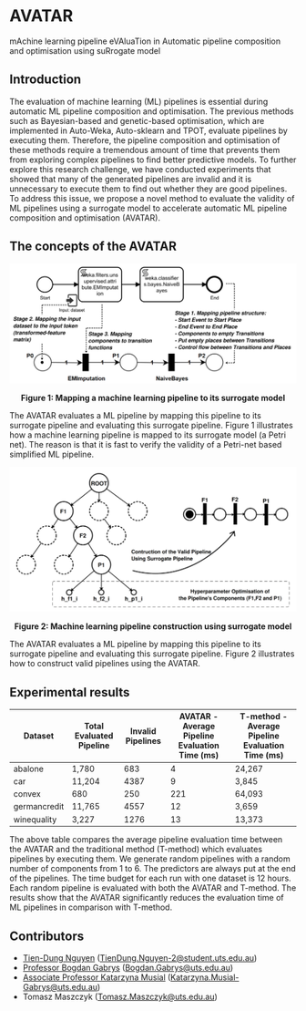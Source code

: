 # AVATAR 
mAchine learning pipeline eVAluaTion in Automatic pipeline composition and optimisation using suRrogate model

## Introduction

The evaluation of machine learning (ML) pipelines is essential during automatic ML pipeline composition and optimisation. The previous methods such as Bayesian-based and genetic-based optimisation, which are implemented in Auto-Weka, Auto-sklearn and TPOT, evaluate pipelines by executing them. Therefore, the pipeline composition and optimisation of these methods require a tremendous amount of time that prevents them from exploring complex pipelines to find better predictive models. 
To further explore this research challenge, we have conducted experiments that showed that many of the generated pipelines are invalid and it is unnecessary to execute them to find out whether they are good pipelines.    
To address this issue, we propose a novel method to evaluate the validity of ML pipelines using a surrogate model to accelerate automatic ML pipeline composition and optimisation (AVATAR). 


## The concepts of the AVATAR

![Mapping a machine learning pipeline to its surrogate model](https://github.com/UTS-AAi/AVATAR/blob/master/docs/images/mapping_surrogate.png "Mapping a machine learning pipeline to its surrogate model")
<p align="center"><strong>Figure 1: Mapping a machine learning pipeline to its surrogate model</strong></p>

The AVATAR evaluates a ML pipeline by mapping this pipeline to its surrogate pipeline and evaluating this surrogate pipeline. Figure 1 illustrates how a machine learning pipeline is mapped to its surrogate model (a Petri net). The reason is that it is fast to verify the validity of a Petri-net based simplified ML pipeline.

![Machine learning pipeline construction using surrogate model](https://github.com/UTS-AAi/AVATAR/blob/master/docs/images/illustrate_pipeline_construction.png "Machine learning pipeline construction using surrogate model")
<p align="center"><strong>Figure 2: Machine learning pipeline construction using surrogate model</strong></p>

The AVATAR evaluates a ML pipeline by mapping this pipeline to its surrogate pipeline and evaluating this surrogate pipeline. Figure 2 illustrates how to construct valid pipelines using the AVATAR.


## Experimental results


| Dataset      | Total Evaluated Pipeline | Invalid Pipelines | AVATAR - Average Pipeline Evaluation Time (ms) | T-method - Average Pipeline Evaluation Time (ms) |
|--------------|--------------------------|-------------------|--------------------------------------------|------------------------------------------------|
| abalone      | 1,780                     | 683               | 4                                          | 24,267                                         |
| car          | 11,204                    | 4387              | 9                                          | 3,845                                          |
| convex       | 680                      | 250               | 221                                        | 64,093                                         |
| germancredit | 11,765                    | 4557              | 12                                         | 3,659                                          |
| winequality  | 3,227                     | 1276              | 13                                         | 13,373                                         |

The above table compares the average pipeline evaluation time between the AVATAR and the traditional method (T-method) which evaluates pipelines by executing them. We generate random pipelines with a random number of components from 1 to 6. The predictors are always put at the end of the pipelines. The time budget for each run with one dataset is 12 hours. Each random pipeline is evaluated with both the AVATAR and T-method. The results show that the AVATAR significantly reduces the evaluation time of ML pipelines in comparison with T-method.

## Contributors

* [Tien-Dung Nguyen](https://www.researchgate.net/profile/Tien_Dung_Nguyen5) (TienDung.Nguyen-2@student.uts.edu.au)
* [Professor Bogdan Gabrys](http://bogdan-gabrys.com/) (Bogdan.Gabrys@uts.edu.au) 
* [Associate Professor Katarzyna Musial](http://katarzyna-musial.com/) (Katarzyna.Musial-Gabrys@uts.edu.au)
* Tomasz Maszczyk (Tomasz.Maszczyk@uts.edu.au)

